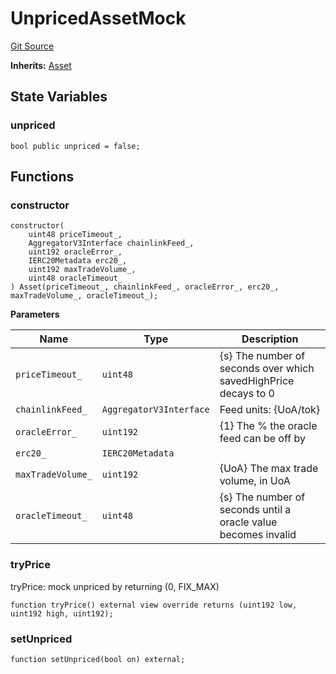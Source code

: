 # UnpricedAssetMock
[Git Source](https://github.com/larrythecucumber321/protocol/blob/3222eb21fbb20ddd3d3fa2233072dfa96ea3e340/contracts/plugins/mocks/UnpricedPlugins.sol)

**Inherits:**
[Asset](/src/contracts/plugins/assets/Asset.sol/contract.Asset.md)


## State Variables
### unpriced

```solidity
bool public unpriced = false;
```


## Functions
### constructor


```solidity
constructor(
    uint48 priceTimeout_,
    AggregatorV3Interface chainlinkFeed_,
    uint192 oracleError_,
    IERC20Metadata erc20_,
    uint192 maxTradeVolume_,
    uint48 oracleTimeout_
) Asset(priceTimeout_, chainlinkFeed_, oracleError_, erc20_, maxTradeVolume_, oracleTimeout_);
```
**Parameters**

|Name|Type|Description|
|----|----|-----------|
|`priceTimeout_`|`uint48`|{s} The number of seconds over which savedHighPrice decays to 0|
|`chainlinkFeed_`|`AggregatorV3Interface`|Feed units: {UoA/tok}|
|`oracleError_`|`uint192`|{1} The % the oracle feed can be off by|
|`erc20_`|`IERC20Metadata`||
|`maxTradeVolume_`|`uint192`|{UoA} The max trade volume, in UoA|
|`oracleTimeout_`|`uint48`|{s} The number of seconds until a oracle value becomes invalid|


### tryPrice

tryPrice: mock unpriced by returning (0, FIX_MAX)


```solidity
function tryPrice() external view override returns (uint192 low, uint192 high, uint192);
```

### setUnpriced


```solidity
function setUnpriced(bool on) external;
```

